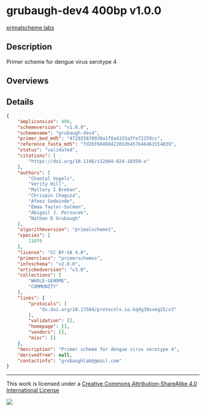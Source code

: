 # grubaugh-dev4 400bp v1.0.0

[primalscheme labs](https://labs.primalscheme.com/detail/grubaugh-dev4/400/v1.0.0)

## Description

Primer scheme for dengue virus serotype 4

## Overviews

## Details

```json
{
    "ampliconsize": 400,
    "schemeversion": "v1.0.0",
    "schemename": "grubaugh-dev4",
    "primer_bed_md5": "472825670930a1f8a4333a3fe72259cc",
    "reference_fasta_md5": "fd26f6849d42201db457b46461554839",
    "status": "validated",
    "citations": [
        "https://doi.org/10.1186/s12864-024-10350-x"
    ],
    "authors": [
        "Chantal Vogels",
        "Verity Hill",
        "Mallery I Breban",
        "Chrispin Chaguza",
        "Afeez Sodeinde",
        "Emma Taylor-Salmon",
        "Abigail J. Porzucek",
        "Nathan D Grubaugh"
    ],
    "algorithmversion": "primalscheme1",
    "species": [
        11070
    ],
    "license": "CC BY-SA 4.0",
    "primerclass": "primerschemes",
    "infoschema": "v2.0.0",
    "articbedversion": "v3.0",
    "collections": [
        "WHOLE-GENOME",
        "COMMUNITY"
    ],
    "links": {
        "protocals": [
            "dx.doi.org/10.17504/protocols.io.kqdg39xxeg25/v3"
        ],
        "validation": [],
        "homepage": [],
        "vendors": [],
        "misc": []
    },
    "description": "Primer scheme for dengue virus serotype 4",
    "derivedfrom": null,
    "contactinfo": "grubaughlab@gmail.com"
}
```



------------------------------------------------------------------------

This work is licensed under a [Creative Commons Attribution-ShareAlike 4.0 International License](http://creativecommons.org/licenses/by-sa/4.0/) 

![](https://i.creativecommons.org/l/by-sa/4.0/88x31.png)